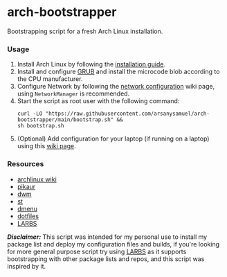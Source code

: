 # arch-bootstrapper
Bootstrapping script for a fresh Arch Linux installation.

### Usage
1. Install Arch Linux by following the [installation guide](https://wiki.archlinux.org/title/Installation_guide).
2. Install and configure [GRUB](https://wiki.archlinux.org/title/GRUB) and install the microcode blob according to the CPU manufacturer.
3. Configure Network by following the [network configuration](https://wiki.archlinux.org/title/Network_configuration) wiki page, using `NetworkManager` is recommended.
4. Start the script as root user with the following command:
    ```
    curl -LO "https://raw.githubusercontent.com/arsanysamuel/arch-bootstrapper/main/bootstrap.sh" &&
    sh bootstrap.sh
    ```
5. (Optional) Add configuration for your laptop (if running on a laptop) using this [wiki page](https://wiki.archlinux.org/title/Laptop).


### Resources
- [archlinux wiki](https://wiki.archlinux.org/)
- [pikaur](https://github.com/actionless/pikaur)
- [dwm](https://github.com/arsanysamuel/dwm)
- [st](https://github.com/arsanysamuel/st)
- [dmenu](https://github.com/arsanysamuel/dmenu)
- [dotfiles](https://github.com/arsanysamuel/dotfiles)
- [LARBS](https://larbs.xyz/)


***Disclaimer:*** This script was intended for my personal use to install my package list and deploy my configuration files and builds, if you're looking for more general purpose script try using [LARBS](https://larbs.xyz/) as it supports bootstrapping with other package lists and repos, and this script was inspired by it.
